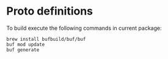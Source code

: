 # Proto definitions

To build execute the following commands in current package:
```shell
brew install bufbuild/buf/buf
buf mod update
buf generate
```